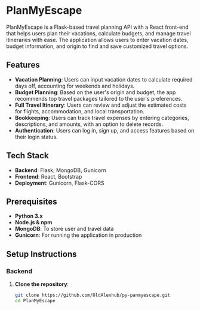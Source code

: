 # PlanMyEscape

PlanMyEscape is a Flask-based travel planning API with a React front-end that helps users plan their vacations, calculate budgets, and manage travel itineraries with ease. The application allows users to enter vacation dates, budget information, and origin to find and save customized travel options.

## Features

- **Vacation Planning**: Users can input vacation dates to calculate required days off, accounting for weekends and holidays.
- **Budget Planning**: Based on the user's origin and budget, the app recommends top travel packages tailored to the user's preferences.
- **Full Travel Itinerary**: Users can review and adjust the estimated costs for flights, accommodation, and local transportation.
- **Bookkeeping**: Users can track travel expenses by entering categories, descriptions, and amounts, with an option to delete records.
- **Authentication**: Users can log in, sign up, and access features based on their login status.

## Tech Stack

- **Backend**: Flask, MongoDB, Gunicorn
- **Frontend**: React, Bootstrap
- **Deployment**: Gunicorn, Flask-CORS

## Prerequisites

- **Python 3.x**
- **Node.js & npm**
- **MongoDB**: To store user and travel data
- **Gunicorn**: For running the application in production

## Setup Instructions

### Backend

1. **Clone the repository**:
   ```bash
   git clone https://github.com/OldAlexhub/py-panmyescape.git
   cd PlanMyEscape
   ```
